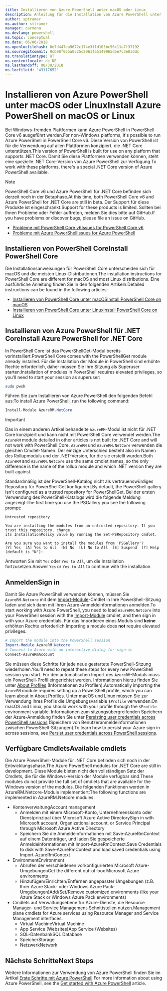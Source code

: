 ```yaml
---
title: Installieren von Azure PowerShell unter macOS oder Linux
description: Anleitung für die Installation von Azure PowerShell unter macOS oder Linux.
author: sptramer
ms.author: sttramer
manager: carmonm
ms.devlang: powershell
ms.topic: conceptual
ms.date: 06/06/2018
ms.openlocfilehash: 6e7d447ea9672c174e3f1d103bc56c11a7f37192
ms.sourcegitcommit: 9cb98f055a0525c2061f65149965d5e7c3e03ddc
ms.translationtype: HT
ms.contentlocale: de-DE
ms.lasthandoff: 08/30/2018
ms.locfileid: "43117652"
---
```

# <a name="install-azure-powershell-on-macos-or-linux"></a><span data-ttu-id="c9e1d-103">Installieren von Azure PowerShell unter macOS oder Linux</span><span class="sxs-lookup"><span data-stu-id="c9e1d-103">Install Azure PowerShell on macOS or Linux</span></span>

<span data-ttu-id="c9e1d-104">Bei Windows-fremden Plattformen kann Azure PowerShell in PowerShell Core v6 ausgeführt werden.</span><span class="sxs-lookup"><span data-stu-id="c9e1d-104">For non-Windows platforms, it's possible to run Azure PowerShell in PowerShell Core v6.</span></span> <span data-ttu-id="c9e1d-105">Diese Version von PowerShell ist für die Verwendung auf allen Plattformen konzipiert, die .NET Core unterstützen.</span><span class="sxs-lookup"><span data-stu-id="c9e1d-105">This version of PowerShell is built for use on any platform that supports .NET Core.</span></span> <span data-ttu-id="c9e1d-106">Damit Sie diese Plattformen verwenden können, steht eine spezielle .NET Core-Version von Azure PowerShell zur Verfügung.</span><span class="sxs-lookup"><span data-stu-id="c9e1d-106">To work with these platforms, there's a special .NET Core version of Azure PowerShell available.</span></span>

> [!NOTE]
> <span data-ttu-id="c9e1d-107">PowerShell Core v6 und Azure PowerShell für .NET Core befinden sich derzeit noch in der Betaphase.</span><span class="sxs-lookup"><span data-stu-id="c9e1d-107">At this time, both PowerShell Core v6 and Azure PowerShell for .NET Core are still in beta.</span></span>
> <span data-ttu-id="c9e1d-108">Der Support für diese Produkte ist eingeschränkt.</span><span class="sxs-lookup"><span data-stu-id="c9e1d-108">Support for these products is limited.</span></span> <span data-ttu-id="c9e1d-109">Sollten bei Ihnen Probleme oder Fehler auftreten, melden Sie dies bitte auf GitHub.</span><span class="sxs-lookup"><span data-stu-id="c9e1d-109">If you have problems or discover bugs, please file an issue on GitHub.</span></span>
>
> * [<span data-ttu-id="c9e1d-110">Probleme mit PowerShell Core v6</span><span class="sxs-lookup"><span data-stu-id="c9e1d-110">Issues for PowerShell Core v6</span></span>](https://github.com/PowerShell/PowerShell/issues)
> * [<span data-ttu-id="c9e1d-111">Probleme mit Azure PowerShell</span><span class="sxs-lookup"><span data-stu-id="c9e1d-111">Issues for Azure PowerShell</span></span>](https://github.com/azure/azure-docs-powershell/issues)

## <a name="install-powershell-core"></a><span data-ttu-id="c9e1d-112">Installieren von PowerShell Core</span><span class="sxs-lookup"><span data-stu-id="c9e1d-112">Install PowerShell Core</span></span>

<span data-ttu-id="c9e1d-113">Die Installationsanweisungen für PowerShell Core unterscheiden sich für macOS und die meisten Linux-Distributionen.</span><span class="sxs-lookup"><span data-stu-id="c9e1d-113">The installation instructions for PowerShell Core are different for macOS and most Linux distributions.</span></span>
<span data-ttu-id="c9e1d-114">Eine ausführliche Anleitung finden Sie in den folgenden Artikeln:</span><span class="sxs-lookup"><span data-stu-id="c9e1d-114">Detailed instructions can be found in the following articles:</span></span>

* [<span data-ttu-id="c9e1d-115">Installieren von PowerShell Core unter macOS</span><span class="sxs-lookup"><span data-stu-id="c9e1d-115">Install PowerShell Core on macOS</span></span>](/powershell/scripting/setup/installing-powershell-core-on-macos)
* [<span data-ttu-id="c9e1d-116">Installieren von PowerShell Core unter Linux</span><span class="sxs-lookup"><span data-stu-id="c9e1d-116">Install PowerShell Core on Linux</span></span>](/powershell/scripting/setup/installing-powershell-core-on-linux)

## <a name="install-azure-powershell-for-net-core"></a><span data-ttu-id="c9e1d-117">Installieren von Azure PowerShell für .NET Core</span><span class="sxs-lookup"><span data-stu-id="c9e1d-117">Install Azure PowerShell for .NET Core</span></span>

<span data-ttu-id="c9e1d-118">In PowerShell Core ist das PowerShellGet-Modul bereits vorinstalliert.</span><span class="sxs-lookup"><span data-stu-id="c9e1d-118">PowerShell Core comes with the PowerShellGet module already installed.</span></span> <span data-ttu-id="c9e1d-119">Für die Installation der Module in PowerShell sind erhöhte Rechte erforderlich, daher müssen Sie Ihre Sitzung als Superuser starten:</span><span class="sxs-lookup"><span data-stu-id="c9e1d-119">Installation of modules in PowerShell requires elevated privileges, so you'll need to start your session as superuser:</span></span>

```bash
sudo pwsh
```

<span data-ttu-id="c9e1d-120">Führen Sie zum Installieren von Azure PowerShell den folgenden Befehl aus:</span><span class="sxs-lookup"><span data-stu-id="c9e1d-120">To install Azure PowerShell, run the following command:</span></span>

```powershell
Install-Module AzureRM.NetCore
```

> [!IMPORTANT]
> <span data-ttu-id="c9e1d-121">Das in einem anderen Artikel behandelte `AzureRM`-Modul ist nicht für .NET Core konzipiert und kann nicht mit PowerShell Core verwendet werden.</span><span class="sxs-lookup"><span data-stu-id="c9e1d-121">The `AzureRM` module detailed in other articles is not built for .NET Core and will not work with PowerShell Core.</span></span> <span data-ttu-id="c9e1d-122">`AzureRM` und `AzureRM.NetCore` verwenden die gleichen Cmdlet-Namen. Der einzige Unterschied besteht also im Namen des Rollupmoduls und der .NET-Version, für die sie erstellt wurden.</span><span class="sxs-lookup"><span data-stu-id="c9e1d-122">Both `AzureRM` and `AzureRM.NetCore` use the same cmdlet names, so the only difference is the name of the rollup module and which .NET version they are built against.</span></span>

<span data-ttu-id="c9e1d-123">Standardmäßig ist der PowerShell-Katalog nicht als vertrauenswürdiges Repository für PowerShellGet konfiguriert.</span><span class="sxs-lookup"><span data-stu-id="c9e1d-123">By default, the PowerShell gallery isn't configured as a trusted repository for PowerShellGet.</span></span> <span data-ttu-id="c9e1d-124">Bei der ersten Verwendung des PowerShell-Katalogs wird die folgende Meldung angezeigt:</span><span class="sxs-lookup"><span data-stu-id="c9e1d-124">The first time you use the PSGallery you see the following prompt:</span></span>

```output
Untrusted repository

You are installing the modules from an untrusted repository. If you trust this repository, change
its InstallationPolicy value by running the Set-PSRepository cmdlet.

Are you sure you want to install the modules from 'PSGallery'?
[Y] Yes  [A] Yes to All  [N] No  [L] No to All  [S] Suspend  [?] Help (default is "N"):
```

<span data-ttu-id="c9e1d-125">Antworten Sie mit `Yes` oder `Yes to All`, um die Installation fortzusetzen.</span><span class="sxs-lookup"><span data-stu-id="c9e1d-125">Answer `Yes` or `Yes to All` to continue with the installation.</span></span>

## <a name="sign-in"></a><span data-ttu-id="c9e1d-126">Anmelden</span><span class="sxs-lookup"><span data-stu-id="c9e1d-126">Sign in</span></span>

<span data-ttu-id="c9e1d-127">Damit Sie Azure PowerShell verwenden können, müssen Sie `AzureRM.Netcore` mit dem [Import-Module](/powershell/module/Microsoft.PowerShell.Core/Import-Module)-Cmdlet in Ihre PowerShell-Sitzung laden und sich dann mit Ihren Azure-Anmeldeinformationen anmelden.</span><span class="sxs-lookup"><span data-stu-id="c9e1d-127">To start working with Azure PowerShell, you need to load `AzureRM.Netcore` into your PowerShell session with the [Import-Module](/powershell/module/Microsoft.PowerShell.Core/Import-Module) cmdlet, and then sign in with your Azure credentials.</span></span> <span data-ttu-id="c9e1d-128">Für das Importieren eines Moduls sind __keine__ erhöhten Rechte erforderlich.</span><span class="sxs-lookup"><span data-stu-id="c9e1d-128">Importing a module does __not__ require elevated privileges.</span></span>

```powershell
# Import the module into the PowerShell session
Import-Module AzureRM.Netcore
# Connect to Azure with an interactive dialog for sign-in
Connect-AzureRmAccount
```

<span data-ttu-id="c9e1d-129">Sie müssen diese Schritte für jede neue gestartete PowerShell-Sitzung wiederholen.</span><span class="sxs-lookup"><span data-stu-id="c9e1d-129">You'll need to repeat these steps for every new PowerShell session you start.</span></span> <span data-ttu-id="c9e1d-130">Für den automatischen Import des `AzureRM`-Moduls muss ein PowerShell-Profil eingerichtet werden. Informationen hierzu finden Sie unter [About Profiles](/powershell/module/microsoft.powershell.core/about/about_profiles) (Informationen zu Profilen).</span><span class="sxs-lookup"><span data-stu-id="c9e1d-130">Automatically importing the `AzureRM` module requires setting up a PowerShell profile, which you can learn about in [About Profiles](/powershell/module/microsoft.powershell.core/about/about_profiles).</span></span>
<span data-ttu-id="c9e1d-131">Unter macOS und Linux müssen Sie zur Verwendung Ihres Profils die Umgebungsvariable `$Profile` verwenden.</span><span class="sxs-lookup"><span data-stu-id="c9e1d-131">On macOS and Linux, you should work with your profile through the `$Profile` environment variable.</span></span> <span data-ttu-id="c9e1d-132">Informationen zum sitzungsübergreifenden Speichern der Azure-Anmeldung finden Sie unter [Persisting user credentials across PowerShell sessions](context-persistence.md) (Speichern von Benutzeranmeldeinformationen zwischen PowerShell-Sitzungen).</span><span class="sxs-lookup"><span data-stu-id="c9e1d-132">To learn how to persist your Azure sign in across sessions, see [Persist user credentials across PowerShell sessions](context-persistence.md).</span></span>

## <a name="available-cmdlets"></a><span data-ttu-id="c9e1d-133">Verfügbare Cmdlets</span><span class="sxs-lookup"><span data-stu-id="c9e1d-133">Available cmdlets</span></span>

<span data-ttu-id="c9e1d-134">Die Azure PowerShell-Module für .NET Core befinden sich noch in der Entwicklungsphase.</span><span class="sxs-lookup"><span data-stu-id="c9e1d-134">The Azure PowerShell modules for .NET Core are still in development.</span></span> <span data-ttu-id="c9e1d-135">Diese Module bieten nicht den vollständigen Satz der Cmdlets, die für die Windows-Version der Module verfügbar sind.</span><span class="sxs-lookup"><span data-stu-id="c9e1d-135">These modules do not provide the full set of cmdlets that are available for the Windows version of the modules.</span></span> <span data-ttu-id="c9e1d-136">Die folgenden Funktionen werden in AzureRM.Netcore-Module implementiert:</span><span class="sxs-lookup"><span data-stu-id="c9e1d-136">The following functions are implemented in AzureRM.Netcore modules:</span></span>

* <span data-ttu-id="c9e1d-137">Kontenverwaltung</span><span class="sxs-lookup"><span data-stu-id="c9e1d-137">Account management</span></span>
  * <span data-ttu-id="c9e1d-138">Anmelden mit einem Microsoft-Konto, Unternehmenskonto oder Dienstprinzipal über Microsoft Azure Active Directory</span><span class="sxs-lookup"><span data-stu-id="c9e1d-138">Sign in with Microsoft account, Organizational account, or Service Principal through Microsoft Azure Active Directory</span></span>
  * <span data-ttu-id="c9e1d-139">Speichern Sie die Anmeldeinformationen mit Save-AzureRmContext auf einem Datenträger, und laden Sie gespeicherte Anmeldeinformationen mit Import-AzureRmContext.</span><span class="sxs-lookup"><span data-stu-id="c9e1d-139">Save Credentials to disk with Save-AzureRmContext and load saved credentials using Import-AzureRmContext</span></span>
* <span data-ttu-id="c9e1d-140">Environment</span><span class="sxs-lookup"><span data-stu-id="c9e1d-140">Environment</span></span>
  * <span data-ttu-id="c9e1d-141">Abrufen der verschiedenen vorkonfigurierten Microsoft Azure-Umgebungen</span><span class="sxs-lookup"><span data-stu-id="c9e1d-141">Get the different out-of-box Microsoft Azure environments</span></span>
  * <span data-ttu-id="c9e1d-142">Hinzufügen/Einrichten/Entfernen angepasster Umgebungen (z.B. Ihrer Azure Stack- oder Windows Azure Pack-Umgebungen)</span><span class="sxs-lookup"><span data-stu-id="c9e1d-142">Add/Set/Remove customized environments (like your Azure Stack or Windows Azure Pack environments)</span></span>
* <span data-ttu-id="c9e1d-143">Cmdlets auf Verwaltungsebene für Azure-Dienste, die Resource Manager- und Service Management-Schnittstellen nutzen.</span><span class="sxs-lookup"><span data-stu-id="c9e1d-143">Management plane cmdlets for Azure services using Resource Manager and Service Management interfaces.</span></span>
  * <span data-ttu-id="c9e1d-144">Virtual Machine</span><span class="sxs-lookup"><span data-stu-id="c9e1d-144">Virtual Machine</span></span>
  * <span data-ttu-id="c9e1d-145">App Service (Websites)</span><span class="sxs-lookup"><span data-stu-id="c9e1d-145">App Service (Websites)</span></span>
  * <span data-ttu-id="c9e1d-146">SQL-Datenbank</span><span class="sxs-lookup"><span data-stu-id="c9e1d-146">SQL Database</span></span>
  * <span data-ttu-id="c9e1d-147">Speicher</span><span class="sxs-lookup"><span data-stu-id="c9e1d-147">Storage</span></span>
  * <span data-ttu-id="c9e1d-148">Netzwerk</span><span class="sxs-lookup"><span data-stu-id="c9e1d-148">Network</span></span>

## <a name="next-steps"></a><span data-ttu-id="c9e1d-149">Nächste Schritte</span><span class="sxs-lookup"><span data-stu-id="c9e1d-149">Next Steps</span></span>

<span data-ttu-id="c9e1d-150">Weitere Informationen zur Verwendung von Azure PowerShell finden Sie im Artikel [Erste Schritte mit Azure PowerShell](get-started-azureps.md).</span><span class="sxs-lookup"><span data-stu-id="c9e1d-150">For more information about using Azure PowerShell, see the [Get started with Azure PowerShell](get-started-azureps.md) article.</span></span>
